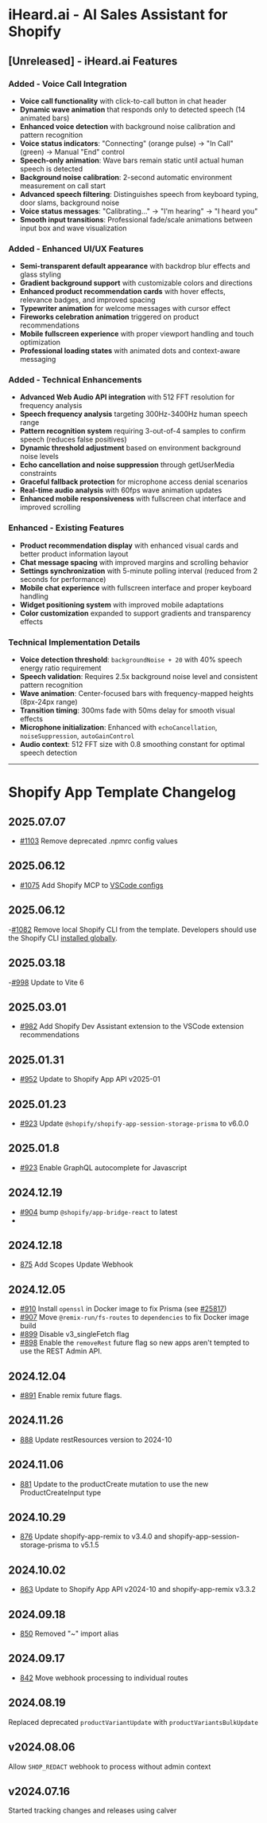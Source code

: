 # iHeard.ai - AI Sales Assistant for Shopify

## [Unreleased] - iHeard.ai Features

### Added - Voice Call Integration
- **Voice call functionality** with click-to-call button in chat header
- **Dynamic wave animation** that responds only to detected speech (14 animated bars)
- **Enhanced voice detection** with background noise calibration and pattern recognition
- **Voice status indicators**: "Connecting" (orange pulse) → "In Call" (green) → Manual "End" control
- **Speech-only animation**: Wave bars remain static until actual human speech is detected
- **Background noise calibration**: 2-second automatic environment measurement on call start
- **Advanced speech filtering**: Distinguishes speech from keyboard typing, door slams, background noise
- **Voice status messages**: "Calibrating..." → "I'm hearing" → "I heard you"
- **Smooth input transitions**: Professional fade/scale animations between input box and wave visualization

### Added - Enhanced UI/UX Features  
- **Semi-transparent default appearance** with backdrop blur effects and glass styling
- **Gradient background support** with customizable colors and directions
- **Enhanced product recommendation cards** with hover effects, relevance badges, and improved spacing
- **Typewriter animation** for welcome messages with cursor effect
- **Fireworks celebration animation** triggered on product recommendations
- **Mobile fullscreen experience** with proper viewport handling and touch optimization
- **Professional loading states** with animated dots and context-aware messaging

### Added - Technical Enhancements
- **Advanced Web Audio API integration** with 512 FFT resolution for frequency analysis
- **Speech frequency analysis** targeting 300Hz-3400Hz human speech range
- **Pattern recognition system** requiring 3-out-of-4 samples to confirm speech (reduces false positives)
- **Dynamic threshold adjustment** based on environment background noise levels
- **Echo cancellation and noise suppression** through getUserMedia constraints
- **Graceful fallback protection** for microphone access denial scenarios
- **Real-time audio analysis** with 60fps wave animation updates
- **Enhanced mobile responsiveness** with fullscreen chat interface and improved scrolling

### Enhanced - Existing Features
- **Product recommendation display** with enhanced visual cards and better product information layout
- **Chat message spacing** with improved margins and scrolling behavior  
- **Settings synchronization** with 5-minute polling interval (reduced from 2 seconds for performance)
- **Mobile chat experience** with fullscreen interface and proper keyboard handling
- **Widget positioning system** with improved mobile adaptations
- **Color customization** expanded to support gradients and transparency effects

### Technical Implementation Details
- **Voice detection threshold**: `backgroundNoise + 20` with 40% speech energy ratio requirement
- **Speech validation**: Requires 2.5x background noise level and consistent pattern recognition
- **Wave animation**: Center-focused bars with frequency-mapped heights (8px-24px range)
- **Transition timing**: 300ms fade with 50ms delay for smooth visual effects
- **Microphone initialization**: Enhanced with `echoCancellation`, `noiseSuppression`, `autoGainControl`
- **Audio context**: 512 FFT size with 0.8 smoothing constant for optimal speech detection

---

# Shopify App Template Changelog

## 2025.07.07
- [#1103](https://github.com/Shopify/shopify-app-template-remix/pull/1086) Remove deprecated .npmrc config values

## 2025.06.12
- [#1075](https://github.com/Shopify/shopify-app-template-remix/pull/1075) Add Shopify MCP to [VSCode configs](https://code.visualstudio.com/docs/copilot/chat/mcp-servers#_enable-mcp-support-in-vs-code)

## 2025.06.12
-[#1082](https://github.com/Shopify/shopify-app-template-remix/pull/1082) Remove local Shopify CLI from the template. Developers should use the Shopify CLI [installed globally](https://shopify.dev/docs/api/shopify-cli#installation).
## 2025.03.18
-[#998](https://github.com/Shopify/shopify-app-template-remix/pull/998) Update to Vite 6

## 2025.03.01
- [#982](https://github.com/Shopify/shopify-app-template-remix/pull/982) Add Shopify Dev Assistant extension to the VSCode extension recommendations

## 2025.01.31
- [#952](https://github.com/Shopify/shopify-app-template-remix/pull/952) Update to Shopify App API v2025-01

## 2025.01.23

- [#923](https://github.com/Shopify/shopify-app-template-remix/pull/923) Update `@shopify/shopify-app-session-storage-prisma` to v6.0.0

## 2025.01.8

- [#923](https://github.com/Shopify/shopify-app-template-remix/pull/923) Enable GraphQL autocomplete for Javascript

## 2024.12.19

- [#904](https://github.com/Shopify/shopify-app-template-remix/pull/904) bump `@shopify/app-bridge-react` to latest
-
## 2024.12.18

- [875](https://github.com/Shopify/shopify-app-template-remix/pull/875) Add Scopes Update Webhook
## 2024.12.05

- [#910](https://github.com/Shopify/shopify-app-template-remix/pull/910) Install `openssl` in Docker image to fix Prisma (see [#25817](https://github.com/prisma/prisma/issues/25817#issuecomment-2538544254))
- [#907](https://github.com/Shopify/shopify-app-template-remix/pull/907) Move `@remix-run/fs-routes` to `dependencies` to fix Docker image build
- [#899](https://github.com/Shopify/shopify-app-template-remix/pull/899) Disable v3_singleFetch flag
- [#898](https://github.com/Shopify/shopify-app-template-remix/pull/898) Enable the `removeRest` future flag so new apps aren't tempted to use the REST Admin API.

## 2024.12.04

- [#891](https://github.com/Shopify/shopify-app-template-remix/pull/891) Enable remix future flags.

## 2024.11.26
- [888](https://github.com/Shopify/shopify-app-template-remix/pull/888) Update restResources version to 2024-10

## 2024.11.06

- [881](https://github.com/Shopify/shopify-app-template-remix/pull/881) Update to the productCreate mutation to use the new ProductCreateInput type

## 2024.10.29

- [876](https://github.com/Shopify/shopify-app-template-remix/pull/876) Update shopify-app-remix to v3.4.0 and shopify-app-session-storage-prisma to v5.1.5

## 2024.10.02

- [863](https://github.com/Shopify/shopify-app-template-remix/pull/863) Update to Shopify App API v2024-10 and shopify-app-remix v3.3.2

## 2024.09.18

- [850](https://github.com/Shopify/shopify-app-template-remix/pull/850) Removed "~" import alias

## 2024.09.17

- [842](https://github.com/Shopify/shopify-app-template-remix/pull/842) Move webhook processing to individual routes

## 2024.08.19

Replaced deprecated `productVariantUpdate` with `productVariantsBulkUpdate`

## v2024.08.06

Allow `SHOP_REDACT` webhook to process without admin context

## v2024.07.16

Started tracking changes and releases using calver